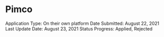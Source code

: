 # Pimco

Application Type: On their own platform
Date Submitted: August 22, 2021
Last Update Date: August 23, 2021
Status Progress: Applied, Rejected